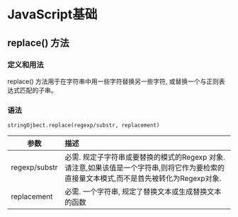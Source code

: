 # JavaScript基础

## replace() 方法
### 定义和用法
replace() 方法用于在字符串中用一些字符替换另一些字符, 或替换一个与正则表达式匹配的子串。
### 语法
```
stringOjbect.replace(regexp/substr, replacement)
```

|参数|描述|
|---|:---|
|regexp/substr|必需. 规定子字符串或要替换的模式的Regexp 对象.请注意,如果该值是一个字符串,则将它作为要检索的直接量文本模式,而不是首先被转化为Regexp对象.|
|replacement|必需. 一个字符串, 规定了替换文本或生成替换文本的函数|